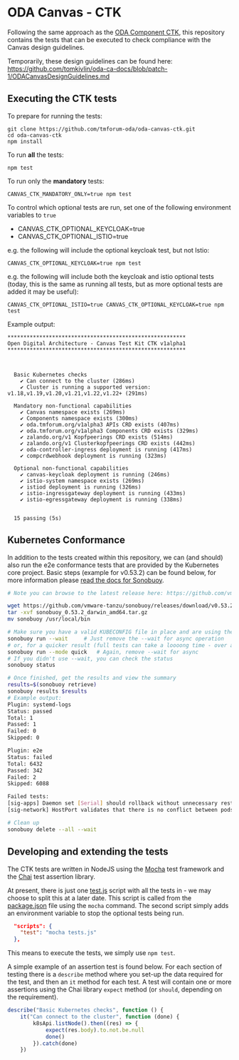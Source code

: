 # ODA Canvas - CTK

Following the same approach as the [ODA Component CTK](https://github.com/tmforum-oda/oda-component-ctk), this repository contains the tests that can be executed to check compliance with the Canvas design guidelines. 

Temporarily, these design guidelines can be found here: https://github.com/tomkivlin/oda-ca-docs/blob/patch-1/ODACanvasDesignGuidelines.md

## Executing the CTK tests

To prepare for running the tests:

```
git clone https://github.com/tmforum-oda/oda-canvas-ctk.git
cd oda-canvas-ctk
npm install
```

To run **all** the tests:

```
npm test
```

To run only the **mandatory** tests:

```
CANVAS_CTK_MANDATORY_ONLY=true npm test
```

To control which optional tests are run, set one of the following environment variables to `true`
- CANVAS_CTK_OPTIONAL_KEYCLOAK=true
- CANVAS_CTK_OPTIONAL_ISTIO=true

e.g. the following will include the optional keycloak test, but not Istio:

```
CANVAS_CTK_OPTIONAL_KEYCLOAK=true npm test
```

e.g. the following will include both the keycloak and istio optional tests (today, this is the same as running all tests, but as more optional tests are added it may be useful):

```
CANVAS_CTK_OPTIONAL_ISTIO=true CANVAS_CTK_OPTIONAL_KEYCLOAK=true npm test
```

Example output:

```
********************************************************
Open Digital Architecture - Canvas Test Kit CTK v1alpha1
********************************************************



  Basic Kubernetes checks
    ✔ Can connect to the cluster (286ms)
    ✔ Cluster is running a supported version: v1.18,v1.19,v1.20,v1.21,v1.22,v1.22+ (291ms)

  Mandatory non-functional capabilities
    ✔ Canvas namespace exists (269ms)
    ✔ Components namespace exists (300ms)
    ✔ oda.tmforum.org/v1alpha3 APIs CRD exists (407ms)
    ✔ oda.tmforum.org/v1alpha3 Components CRD exists (329ms)
    ✔ zalando.org/v1 Kopfpeerings CRD exists (514ms)
    ✔ zalando.org/v1 Clusterkopfpeerings CRD exists (442ms)
    ✔ oda-controller-ingress deployment is running (417ms)
    ✔ compcrdwebhook deployment is running (323ms)

  Optional non-functional capabilities
    ✔ canvas-keycloak deployment is running (246ms)
    ✔ istio-system namespace exists (269ms)
    ✔ istiod deployment is running (326ms)
    ✔ istio-ingressgateway deployment is running (433ms)
    ✔ istio-egressgateway deployment is running (338ms)


  15 passing (5s)
```

## Kubernetes Conformance

In addition to the tests created within this repository, we can (and should) also run the e2e conformance tests that are provided by the Kubernetes core project.  Basic steps (example for v0.53.2) can be found below, for more information please [read the docs for Sonobuoy](https://sonobuoy.io/docs).

```bash
# Note you can browse to the latest release here: https://github.com/vmware-tanzu/sonobuoy/releases/latest

wget https://github.com/vmware-tanzu/sonobuoy/releases/download/v0.53.2/sonobuoy_0.53.2_darwin_amd64.tar.gz
tar -xvf sonobuoy_0.53.2_darwin_amd64.tar.gz
mv sonobuoy /usr/local/bin

# Make sure you have a valid KUBECONFIG file in place and are using the correct context
sonobuoy run --wait     # Just remove the --wait for async operation
# or, for a quicker result (full tests can take a loooong time - over an hour is not unusual)
sonobuoy run --mode quick   # Again, remove --wait for async
# If you didn't use --wait, you can check the status 
sonobuoy status

# Once finished, get the results and view the summary
results=$(sonobuoy retrieve)
sonobuoy results $results
# Example output:
Plugin: systemd-logs
Status: passed
Total: 1
Passed: 1
Failed: 0
Skipped: 0

Plugin: e2e
Status: failed
Total: 6432
Passed: 342
Failed: 2
Skipped: 6088

Failed tests:
[sig-apps] Daemon set [Serial] should rollback without unnecessary restarts [Conformance]
[sig-network] HostPort validates that there is no conflict between pods with same hostPort but different hostIP and protocol [LinuxOnly] [Conformance]

# Clean up
sonobuoy delete --all --wait
```

## Developing and extending the tests

The CTK tests are written in NodeJS using the [Mocha](https://mochajs.org/) test framework and the [Chai](https://www.chaijs.com/) test assertion library.

At present, there is just one [test.js](tests.js) script with all the tests in - we may choose to split this at a later date.
This script is called from the [package.json](package.json) file using the `mocha` command.
The second script simply adds an environment variable to stop the optional tests being run.

```json
  "scripts": {
    "test": "mocha tests.js"
  },
```

This means to execute the tests, we simply use `npm test`.

A simple example of an assertion test is found below.
For each section of testing there is a `describe` method where you set-up the data required for the test, and then an `it` method for each test.
A test will contain one or more assertions using the Chai library `expect` method (or `should`, depending on the requirement).

```js
describe("Basic Kubernetes checks", function () {
    it("Can connect to the cluster", function (done) {
        k8sApi.listNode().then((res) => {
            expect(res.body).to.not.be.null
            done()
        }).catch(done)
    })
```